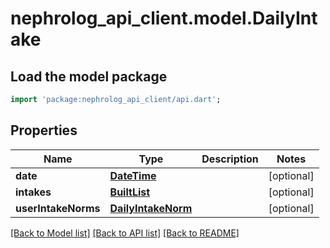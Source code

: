 # nephrolog_api_client.model.DailyIntake

## Load the model package
```dart
import 'package:nephrolog_api_client/api.dart';
```

## Properties
Name | Type | Description | Notes
------------ | ------------- | ------------- | -------------
**date** | [**DateTime**](DateTime.md) |  | [optional] 
**intakes** | [**BuiltList<Intake>**](Intake.md) |  | [optional] 
**userIntakeNorms** | [**DailyIntakeNorm**](DailyIntakeNorm.md) |  | [optional] 

[[Back to Model list]](../README.md#documentation-for-models) [[Back to API list]](../README.md#documentation-for-api-endpoints) [[Back to README]](../README.md)


